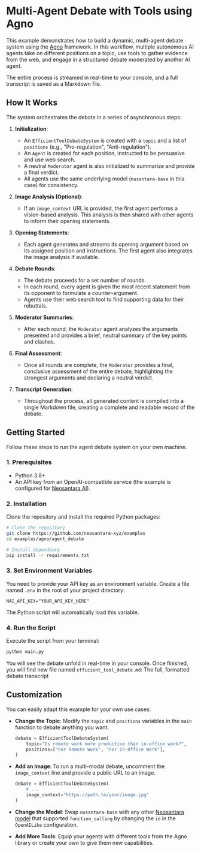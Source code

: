 # Multi-Agent Debate with Tools using Agno

This example demonstrates how to build a dynamic, multi-agent debate system using the [Agno](https://github.com/agno-agi/agno) framework. In this workflow, multiple autonomous AI agents take on different positions on a topic, use tools to gather evidence from the web, and engage in a structured debate moderated by another AI agent.

The entire process is streamed in real-time to your console, and a full transcript is saved as a Markdown file.

## How It Works

The system orchestrates the debate in a series of asynchronous steps:

1.  **Initialization**:

      * An `EfficientToolDebateSystem` is created with a `topic` and a list of `positions` (e.g., "Pro-regulation", "Anti-regulation").
      * An `Agent` is created for each position, instructed to be persuasive and use web search.
      * A neutral `Moderator` agent is also initialized to summarize and provide a final verdict.
      * All agents use the same underlying model (`nusantara-base` in this case) for consistency.

2.  **Image Analysis (Optional)**:

      * If an `image_context` URL is provided, the first agent performs a vision-based analysis. This analysis is then shared with other agents to inform their opening statements.

3.  **Opening Statements**:

      * Each agent generates and streams its opening argument based on its assigned position and instructions. The first agent also integrates the image analysis if available.

4.  **Debate Rounds**:

      * The debate proceeds for a set number of rounds.
      * In each round, every agent is given the most recent statement from its opponent to formulate a counter-argument.
      * Agents use their web search tool to find supporting data for their rebuttals.

5.  **Moderator Summaries**:

      * After each round, the `Moderator` agent analyzes the arguments presented and provides a brief, neutral summary of the key points and clashes.

6.  **Final Assessment**:

      * Once all rounds are complete, the `Moderator` provides a final, conclusive assessment of the entire debate, highlighting the strongest arguments and declaring a neutral verdict.

7.  **Transcript Generation**:

      * Throughout the process, all generated content is compiled into a single Markdown file, creating a complete and readable record of the debate.

## Getting Started

Follow these steps to run the agent debate system on your own machine.

### 1\. Prerequisites

  * Python 3.8+
  * An API key from an OpenAI-compatible service (the example is configured for [Neosantara AI](https://neosantara.xyz/)).

### 2\. Installation

Clone the repository and install the required Python packages:

```bash
# Clone the repository
git clone https://github.com/neosantara-xyz/examples
cd examples/agno/agent_debate

# Install dependency
pip install -r requirements.txt
```

### 3\. Set Environment Variables

You need to provide your API key as an environment variable. Create a file named `.env` in the root of your project directory:
```
NAI_API_KEY="YOUR_API_KEY_HERE"
```

The Python script will automatically load this variable.

### 4\. Run the Script

Execute the script from your terminal:

```bash
python main.py
```

You will see the debate unfold in real-time in your console. Once finished, you will find new file named `efficient_tool_debate.md`: The full, formatted debate transcript

## Customization

You can easily adapt this example for your own use cases:

  * **Change the Topic**: Modify the `topic` and `positions` variables in the `main` function to debate anything you want.

    ```python
    debate = EfficientToolDebateSystem(
        topic="Is remote work more productive than in-office work?",
        positions=["For Remote Work", "For In-Office Work"],
    )
    ```

  * **Add an Image**: To run a multi-modal debate, uncomment the `image_context` line and provide a public URL to an image.

    ```python
    debate = EfficientToolDebateSystem(
        # ...
        image_context="https://path.to/your/image.jpg"
    )
    ```

  * **Change the Model**: Swap `nusantara-base` with any other [Neosantara model](https://neosantara.xyz/models) that supported `function_calling` by changing the `id` in the `OpenAILike` configuration.

  * **Add More Tools**: Equip your agents with different tools from the Agno library or create your own to give them new capabilities.
